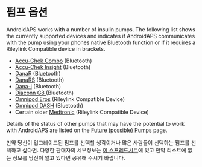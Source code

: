 # 펌프 옵션

AndroidAPS works with a number of insulin pumps. The following list shows the currently supported devices and indicates if AndroidAPS communicates with the pump using your phones native Bluetooth function or if it requires a Rileylink Compatible device in brackets.

- [Accu-Chek Combo](../Configuration/Accu-Chek-Combo-Pump.md) (Bluetooth)
- [Accu-Chek Insight](../Configuration/Accu-Chek-Insight-Pump.md) (Bluetooth)
- [DanaR](../Configuration/DanaR-Insulin-Pump.md) (Bluetooth)
- [DanaRS](../Configuration/DanaRS-Insulin-Pump.md) (Bluetooth)
- [Dana-i](../Configuration/DanaRS-Insulin-Pump.md) (Bluetooth)
- [Diaconn G8 ](../Configuration/DiaconnG8.md) (Bluetooth)
- [Omnipod Eros](../Configuration/OmnipodEros.md) (Rileylink Compatible Device)
- [Omnipod DASH](../Configuration/OmnipodDASH.md) (Bluetooth)
- Certain older [Medtronic](../Configuration/MedtronicPump.md) (Rileylink Compatible Device)

Details of the status of other pumps that may have the potential to work with AndroidAPS are listed on the [Future (possible) Pumps](Future-possible-Pump-Drivers.md) page.

만약 당신이 업그레이드된 펌프를 선택할 생각이거나 많은 사람들이 선택하는 펌프를 선택하고 싶다면. 다양한 판매자의 세부정보는 [이 스프레드시트](https://drive.google.com/open?id=1CRfmmjA-0h_9nkRViP3J9FyflT9eu-a8HeMrhrKzKz0)에 있고 만약 리스트에 없는 정보를 당신이 알고 있다면 공유해 주시기 바랍니다.